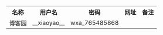 <table cellspacing="0">
<tr>
	<th>名称</th>
	<th>用户名</th>
	<th>密码</th>
	<th>网址</th>
	<th>备注</th>
</tr>
<tr>
	<td>博客园</td>
	<td>__xiaoyao__</td>
	<td>wxa_765485868</td>
	<td></td>
	<td></td>
</tr>
</table>